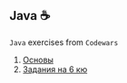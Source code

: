 ## Java :coffee:

`Java` exercises from `Codewars`

1. [Основы](src/fundamentals/README.md)
2. [Задания на 6 кю](src/six_kyu/README.md)
